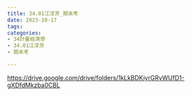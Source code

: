 ```yaml
---
title: 34.01江淳芳_期末考
date: 2023-10-17
tags: 
categories:
- 34計量經濟學
- 34.01江淳芳
- 期末考

---
```

https://drive.google.com/drive/folders/1kLkBDKiyrGRyWUfD1-gXDfdMkzba0CBL
